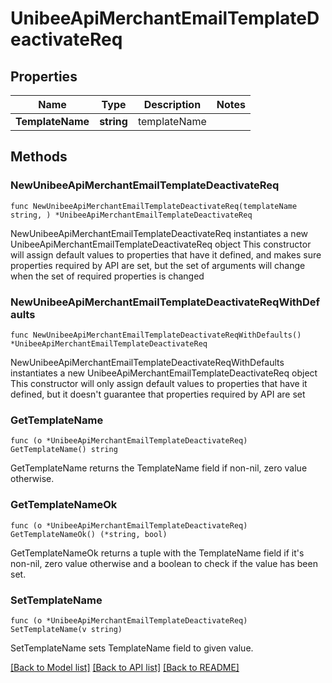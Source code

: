# UnibeeApiMerchantEmailTemplateDeactivateReq

## Properties

Name | Type | Description | Notes
------------ | ------------- | ------------- | -------------
**TemplateName** | **string** | templateName | 

## Methods

### NewUnibeeApiMerchantEmailTemplateDeactivateReq

`func NewUnibeeApiMerchantEmailTemplateDeactivateReq(templateName string, ) *UnibeeApiMerchantEmailTemplateDeactivateReq`

NewUnibeeApiMerchantEmailTemplateDeactivateReq instantiates a new UnibeeApiMerchantEmailTemplateDeactivateReq object
This constructor will assign default values to properties that have it defined,
and makes sure properties required by API are set, but the set of arguments
will change when the set of required properties is changed

### NewUnibeeApiMerchantEmailTemplateDeactivateReqWithDefaults

`func NewUnibeeApiMerchantEmailTemplateDeactivateReqWithDefaults() *UnibeeApiMerchantEmailTemplateDeactivateReq`

NewUnibeeApiMerchantEmailTemplateDeactivateReqWithDefaults instantiates a new UnibeeApiMerchantEmailTemplateDeactivateReq object
This constructor will only assign default values to properties that have it defined,
but it doesn't guarantee that properties required by API are set

### GetTemplateName

`func (o *UnibeeApiMerchantEmailTemplateDeactivateReq) GetTemplateName() string`

GetTemplateName returns the TemplateName field if non-nil, zero value otherwise.

### GetTemplateNameOk

`func (o *UnibeeApiMerchantEmailTemplateDeactivateReq) GetTemplateNameOk() (*string, bool)`

GetTemplateNameOk returns a tuple with the TemplateName field if it's non-nil, zero value otherwise
and a boolean to check if the value has been set.

### SetTemplateName

`func (o *UnibeeApiMerchantEmailTemplateDeactivateReq) SetTemplateName(v string)`

SetTemplateName sets TemplateName field to given value.



[[Back to Model list]](../README.md#documentation-for-models) [[Back to API list]](../README.md#documentation-for-api-endpoints) [[Back to README]](../README.md)


